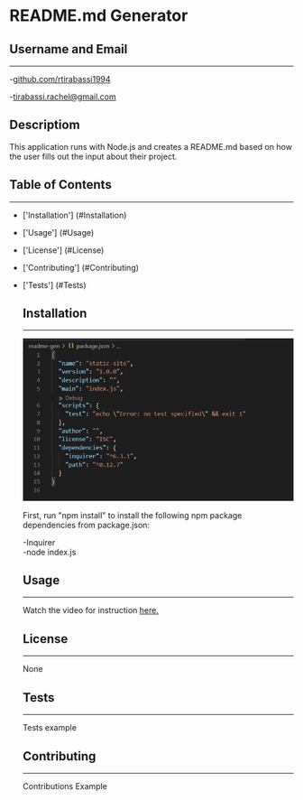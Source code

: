 
  
  # README.md Generator
  
  ## Username and Email
  ***
  -[github.com/rtirabassi1994](github.com/rtirabassi1994)<br>

  -<tirabassi.rachel@gmail.com>
  
  ## Descriptiom
  This application runs with Node.js and creates a README.md based on how the user fills out the input about their project.

## Table of Contents
***
- ['Installation'] (#Installation) 
- ['Usage'] (#Usage)
- ['License'] (#License)
- ['Contributing'] (#Contributing)
- ['Tests'] (#Tests)
  

  ## Installation
  ***
  
  ![package.json example](/packagejson.JPG "Installation Example")<br>
  
  First, run "npm install" to install the following npm package dependencies from package.json: <br>

  -Inquirer <br>
  -node index.js
  
  ## Usage
  ***
  Watch the video for instruction [here.](https://drive.google.com/file/d/1XADh0DLbJx28ajI5I17AutiP5sABIUg8/view)


  

  
  ## License
  ***
  None
  
  ## Tests
  ***
  Tests example

  ## Contributing
  ***
  Contributions Example

  

